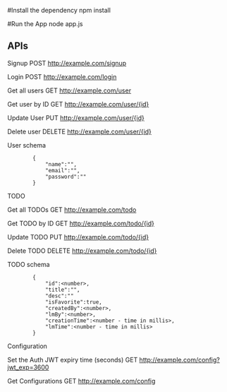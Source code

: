 

#Install the dependency
npm install

#Run the App
node app.js


APIs
------------------------------------
Signup	POST	http://example.com/signup

Login	POST	http://example.com/login
 	 
Get all users	GET	http://example.com/user

Get user by ID	GET	http://example.com/user/{id}

Update User	PUT	http://example.com/user/{id}

Delete user	DELETE	http://example.com/user/{id}

User schema
 
            { 
                "name":"",
                "email":"",
                "password":""
            } 
        
TODO

Get all TODOs	GET	http://example.com/todo

Get TODO by ID	GET	http://example.com/todo/{id}

Update TODO	PUT	http://example.com/todo/{id}

Delete TODO	DELETE	http://example.com/todo/{id}


TODO schema
 
            { 
                "id":<number>,
                "title":"",
                "desc":""
                "isFavorite":true,
                "createdBy":<number>,
                "lmBy":<number>,
                "creationTime":<number - time in millis>,
                "lmTime":<number - time in millis>
            } 


Configuration

Set the Auth JWT expiry time (seconds)	GET	http://example.com/config?jwt_exp=3600

Get Configurations	GET	http://example.com/config
